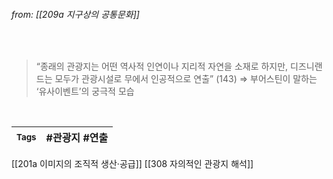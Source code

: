
###### from: [[209a 지구상의 공통문화]]

<br/>


>“종래의 관광지는 어떤 역사적 인연이나 지리적 자연을 소재로 하지만, 디즈니랜드는 모두가 관광시설로 무에서 인공적으로 연출” (143) 
>⇒ 부어스틴이 말하는 ‘유사이벤트’의 궁극적 모습 

<br/>

| <small> Tags </small> | #관광지 #연출  |
| --- | --- |

[[201a 이미지의 조직적 생산·공급]]
[[308 자의적인 관광지 해석]]